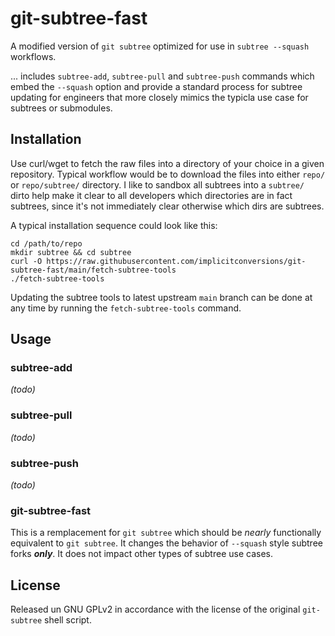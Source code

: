 # git-subtree-fast

A modified version of `git subtree` optimized for use in `subtree --squash` workflows.

... includes  `subtree-add`, `subtree-pull` and `subtree-push` commands which embed the `--squash`
option and provide a standard process for subtree updating for engineers that more closely
mimics the typicla use case for subtrees or submodules.

## Installation

Use curl/wget to fetch the raw files into a directory of your choice in a given repository.
Typical workflow would be to download the files into either `repo/` or `repo/subtree/` directory.
I like to sandbox all subtrees into a `subtree/` dirto help make it clear to all developers which
directories are in fact subtrees, since it's not immediately clear otherwise which dirs are
subtrees.

A typical installation sequence could look like this:
```
cd /path/to/repo
mkdir subtree && cd subtree
curl -O https://raw.githubusercontent.com/implicitconversions/git-subtree-fast/main/fetch-subtree-tools
./fetch-subtree-tools
```

Updating the subtree tools to latest upstream `main` branch can be done at any time by running the
`fetch-subtree-tools` command.

## Usage

### subtree-add

_(todo)_

### subtree-pull

_(todo)_

### subtree-push

_(todo)_

### git-subtree-fast

This is a remplacement for `git subtree` which should be _nearly_ functionally equivalent to
`git subtree`. It changes the behavior of `--squash` style subtree forks ***only***. It does not
impact other types of subtree use cases.


## License

Released un GNU GPLv2 in accordance with the license of the original `git-subtree` shell script.
